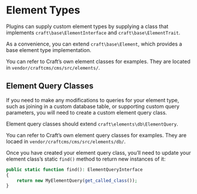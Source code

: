 Element Types
=============

Plugins can supply custom element types by supplying a class that implements `craft\base\ElementInterface` and `craft\base\ElementTrait`.

As a convenience, you can extend `craft\base\Element`, which provides a base element type implementation.

You can refer to Craft’s own element classes for examples. They are located in `vendor/craftcms/cms/src/elements/`.

## Element Query Classes

If you need to make any modifications to queries for your element type, such as joining in a custom database table, or supporting custom query parameters, you will need to create a custom element query class.

Element query classes should extend `craft\elements\db\ElementQuery`.

You can refer to Craft’s own element query classes for examples. They are locaed in `vendor/craftcms/cms/src/elements/db/`.

Once you have created your element query class, you’ll need to update your element class’s static `find()` method to return new instances of it:

```php
public static function find(): ElementQueryInterface
{
    return new MyElementQuery(get_called_class());
}
```
